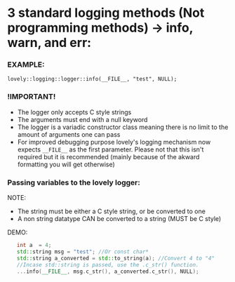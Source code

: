 # 3 standard logging methods (Not programming methods) -> info, warn, and err:

### EXAMPLE:
    lovely::logging::logger::info(__FILE__, "test", NULL);

### !IMPORTANT!
 - The logger only accepts C style strings
 - The arguments must end with a null keyword
 - The logger is a variadic constructor class meaning there is no limit to the amount of arguments one can pass
 - For improved debugging purpose lovely's logging mechanism now expects `__FILE__` as the first parameter. Please not that this isn't required but it is recommended (mainly because of the akward formatting you will get otherwise)

### Passing variables to the lovely logger:
 NOTE:
 - The string must be either a C style string, or be converted to one
 - A non string datatype CAN be converted to a string (MUST be C style)
 
 DEMO:
 
 ```C++
    int a  = 4;
    std::string msg = "test"; //Or const char*
    std::string a_converted = std::to_string(a); //Convert 4 to "4"
    //Incase std::string is passed, use the .c_str() function.
    ...info(__FILE__, msg.c_str(), a_converted.c_str(), NULL);
```
